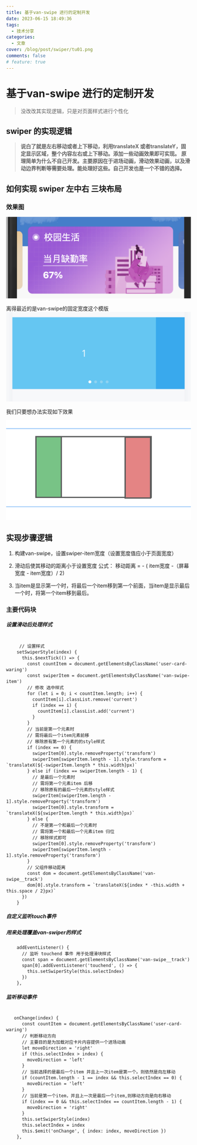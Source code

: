 ```yaml
---
title: 基于van-swipe 进行的定制开发
date: 2023-06-15 18:49:36
tags:
  - 技术分享
categories:
  - 文章
cover: /blog/post/swiper/tu01.png
comments: false
# feature: true
---
```


# 基于van-swipe 进行的定制开发

> 没改改其实现逻辑，只是对页面样式进行个性化

## swiper 的实现逻辑

> **说白了就是左右移动或者上下移动，利用translateX 或者translateY，固定显示区域，整个内容左右或上下移动。添加一些动画效果即可实现。**
> **原理简单为什么不自己开发。主要原因在于进场动画，滑动效果动画，以及滑动边界判断等需要处理。能处理好这些。自己开发也是一个不错的选择。**


## 如何实现 swiper 左中右 三块布局

### 效果图
![效果图](./swiper/tu01.png)

离得最近的是van-swipe的固定宽度这个模版
![van-swiper](./swiper/tu03.png)

我们只要想办法实现如下效果

![van-swiper](./swiper/tu02.png)


## 实现步骤逻辑

1. 构建van-swipe，设置swiper-item宽度（设置宽度值应小于页面宽度）

2. 滑动后使其移动的距离小于设置宽度 公式： 移动距离 = - ( item宽度 -（屏幕宽度 - item宽度）/ 2) 

3. 当item是显示第一个时，将最后一个item移到第一个前面，当item是显示最后一个时，将第一个item移到最后。

### 主要代码块

##### 设置滑动后处理样式
```vue

     // 设置样式
    setSwiperStyle(index) {
      this.$nextTick(() => {
        const countItem = document.getElementsByClassName('user-card-waring')
        const swiperItem = document.getElementsByClassName('van-swipe-item')
        // 修改 选中样式
        for (let i = 0; i < countItem.length; i++) {
          countItem[i].classList.remove('current')
          if (index == i) {
            countItem[i].classList.add('current')
          }
        }
        // 当前是第一个元素时
        // 需将最后一个item元素前移
        // 移除原有第一个元素的的style样式
        if (index == 0) {
          swiperItem[0].style.removeProperty('transform')
          swiperItem[swiperItem.length - 1].style.transform = `translateX(${-swiperItem.length * this.width}px)`
        } else if (index == swiperItem.length - 1) {
          // 是最后一个元素时
          // 需将第一个元素item 后移
          // 移除原有的最后一个元素的style样式
          swiperItem[swiperItem.length - 1].style.removeProperty('transform')
          swiperItem[0].style.transform = `translateX(${swiperItem.length * this.width}px)`
        } else {
          // 不是第一个和最后一个元素时
          // 需将第一个和最后一个元素item 归位
          // 移除样式即可
          swiperItem[0].style.removeProperty('transform')
          swiperItem[swiperItem.length - 1].style.removeProperty('transform')
        }
        // 父组件移动距离
        const dom = document.getElementsByClassName('van-swipe__track')
        dom[0].style.transform = `translateX(${index * -this.width + this.space / 2}px)`
      })
    }
```

##### 自定义监听touch事件
##### 用来处理覆盖van-swiper的样式
```vue
    addEventListener() {
      // 监听 touchend 事件 用于处理滑块样式
      const span = document.getElementsByClassName('van-swipe__track')
      span[0].addEventListener('touchend', () => {
        this.setSwiperStyle(this.selectIndex)
      })
    },

```

##### 监听移动事件
```vue 

   onChange(index) {
      const countItem = document.getElementsByClassName('user-card-waring')
      // 判断移动方向
      // 主要目的是为加载对应卡片内容提供一个进场动画
      let moveDirection = 'right'
      if (this.selectIndex > index) {
        moveDirection = 'left'
      }
      // 当前选择的是最后一个item 并且上一次item是第一个。则依然是向左移动
      if (countItem.length - 1 == index && this.selectIndex == 0) {
        moveDirection = 'left'
      }
      // 当前是第一个item，并且上一次是最后一个item,则移动方向是向右移动
      if (index == 0 && this.selectIndex == countItem.length - 1) {
        moveDirection = 'right'
      }
      this.setSwiperStyle(index)
      this.selectIndex = index
      this.$emit('onChange', { index: index, moveDirection })
    },

```
